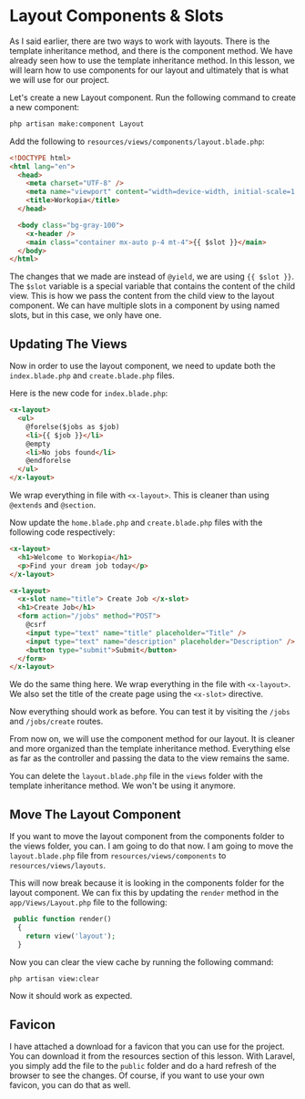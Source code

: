 # Layout Components & Slots

As I said earlier, there are two ways to work with layouts. There is the template inheritance method, and there is the component method. We have already seen how to use the template inheritance method. In this lesson, we will learn how to use components for our layout and ultimately that is what we will use for our project.

Let's create a new Layout component. Run the following command to create a new component:

```bash
php artisan make:component Layout
```

Add the following to `resources/views/components/layout.blade.php`:

```html
<!DOCTYPE html>
<html lang="en">
  <head>
    <meta charset="UTF-8" />
    <meta name="viewport" content="width=device-width, initial-scale=1.0" />
    <title>Workopia</title>
  </head>

  <body class="bg-gray-100">
    <x-header />
    <main class="container mx-auto p-4 mt-4">{{ $slot }}</main>
  </body>
</html>
```

The changes that we made are instead of `@yield`, we are using `{{ $slot }}`. The `$slot` variable is a special variable that contains the content of the child view. This is how we pass the content from the child view to the layout component. We can have multiple slots in a component by using named slots, but in this case, we only have one.

## Updating The Views

Now in order to use the layout component, we need to update both the `index.blade.php` and `create.blade.php` files.

Here is the new code for `index.blade.php`:

```html
<x-layout>
  <ul>
    @forelse($jobs as $job)
    <li>{{ $job }}</li>
    @empty
    <li>No jobs found</li>
    @endforelse
  </ul>
</x-layout>
```

We wrap everything in file with `<x-layout>`. This is cleaner than using `@extends` and `@section`.

Now update the `home.blade.php` and `create.blade.php` files with the following code respectively:

```html
<x-layout>
  <h1>Welcome to Workopia</h1>
  <p>Find your dream job today</p>
</x-layout>
```

```html
<x-layout>
  <x-slot name="title"> Create Job </x-slot>
  <h1>Create Job</h1>
  <form action="/jobs" method="POST">
    @csrf
    <input type="text" name="title" placeholder="Title" />
    <input type="text" name="description" placeholder="Description" />
    <button type="submit">Submit</button>
  </form>
</x-layout>
```

We do the same thing here. We wrap everything in the file with `<x-layout>`. We also set the title of the create page using the `<x-slot>` directive.

Now everything should work as before. You can test it by visiting the `/jobs` and `/jobs/create` routes.

From now on, we will use the component method for our layout. It is cleaner and more organized than the template inheritance method. Everything else as far as the controller and passing the data to the view remains the same.

You can delete the `layout.blade.php` file in the `views` folder with the template inheritance method. We won't be using it anymore.

## Move The Layout Component

If you want to move the layout component from the components folder to the views folder, you can. I am going to do that now. I am going to move the `layout.blade.php` file from `resources/views/components` to `resources/views/layouts`.

This will now break because it is looking in the components folder for the layout component. We can fix this by updating the `render` method in the `app/Views/Layout.php` file to the following:

```php
 public function render()
  {
    return view('layout');
  }
```

Now you can clear the view cache by running the following command:

```bash
php artisan view:clear
```

Now it should work as expected.

## Favicon

I have attached a download for a favicon that you can use for the project. You can download it from the resources section of this lesson. With Laravel, you simply add the file to the `public` folder and do a hard refresh of the browser to see the changes. Of course, if you want to use your own favicon, you can do that as well.
